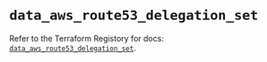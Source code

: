 # `data_aws_route53_delegation_set`

Refer to the Terraform Registory for docs: [`data_aws_route53_delegation_set`](https://registry.terraform.io/providers/hashicorp/aws/5.13.1/docs/data-sources/route53_delegation_set).
